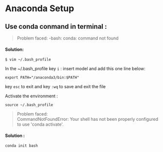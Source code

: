 # Anaconda Setup 

## Use conda conmand in terminal :

> Problem faced: -bash: conda: command not found 

#### Solution:
	$ vim ~/.bash_profile
In the ~/.bash_profile key `i` : insert model and add this one line below:

	export PATH="/anaconda3/bin:$PATH"

key `esc` to exit and key `:wq` to save and exit the file 

Activate the environment :

	source ~/.bash_profile
	
> Problem faced:  
> CommandNotFoundError: Your shell has not been properly configured to use 'conda activate'.

#### Solution :

	conda init bash
